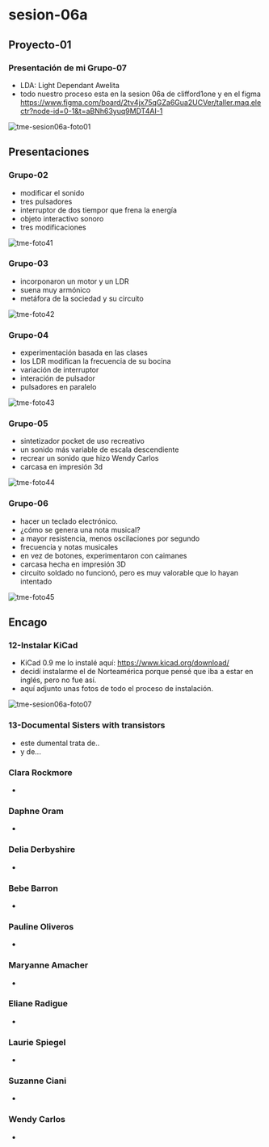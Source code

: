 # sesion-06a

## Proyecto-01

### Presentación de mi Grupo-07 

- LDA: Light Dependant Awelita
- todo nuestro proceso esta en la sesion 06a de clifford1one y en el figma https://www.figma.com/board/2tv4jx75qGZa6Gua2UCVer/taller.maq.electr?node-id=0-1&t=aBNh63yuq9MDT4AI-1

![tme-sesion06a-foto01](https://github.com/user-attachments/assets/c2cc97c2-12ce-4752-a620-c4cc16a9a289)

## Presentaciones

### Grupo-02

- modificar el sonido
- tres pulsadores
- interruptor de dos tiempor que frena la energía
- objeto interactivo sonoro
- tres modificaciones

![tme-foto41](https://github.com/user-attachments/assets/787371fc-fa3d-43e0-88cb-c6e13fd17eee)

### Grupo-03

- incorponaron un motor y un LDR
- suena muy armónico
- metáfora de la sociedad y su circuito

![tme-foto42](https://github.com/user-attachments/assets/665bd64c-2a53-4d1b-ba93-c1656ccdf123)

### Grupo-04

- experimentación basada en las clases
- los LDR modifican la frecuencia de su bocina
- variación de interruptor
- interación de pulsador
- pulsadores en paralelo

![tme-foto43](https://github.com/user-attachments/assets/ca81eece-fdc6-4798-a857-ae02fb2f7d90)

### Grupo-05

- sintetizador pocket de uso recreativo
- un sonido más variable de escala descendiente
- recrear un sonido que hizo Wendy Carlos
- carcasa en impresión 3d

![tme-foto44](https://github.com/user-attachments/assets/e3fe27fe-4985-4a16-88d8-5c10e4b18236)

### Grupo-06

- hacer un teclado electrónico.
- ¿cómo se genera una nota musical?
- a mayor resistencia, menos oscilaciones por segundo
- frecuencia y notas musicales
- en vez de botones, experimentaron con caimanes
- carcasa hecha en impresión 3D
- circuito soldado no funcionó, pero es muy valorable que lo hayan intentado

![tme-foto45](https://github.com/user-attachments/assets/2cf126a6-c943-44a7-a4c5-a10a516cea15)

## Encago

### 12-Instalar KiCad
- KiCad 0.9 me lo instalé aquí: https://www.kicad.org/download/
- decidí instalarme el de Norteamérica porque pensé que iba a estar en inglés, pero no fue así.
- aquí adjunto unas fotos de todo el proceso de instalación.

![tme-sesion06a-foto07](https://github.com/user-attachments/assets/c2d28119-9a9f-4e70-950b-042ca5d9e95c)

### 13-Documental Sisters with transistors

- este dumental trata de..
- y de...
### Clara Rockmore

-
### Daphne Oram

-
### Delia Derbyshire

-
### Bebe Barron

-
### Pauline Oliveros

-
### Maryanne Amacher

-
### Eliane Radigue

-
### Laurie Spiegel

-
### Suzanne Ciani

-
### Wendy Carlos

-
